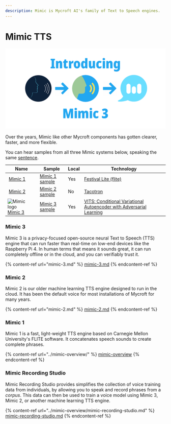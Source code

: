 ```yaml
---
description: Mimic is Mycroft AI's family of Text to Speech engines.
---
```


# Mimic TTS

![](../../.gitbook/assets/Mimic3-intro-banner.png)

Over the years, Mimic like other Mycroft components has gotten clearer, faster, and more flexible.

You can hear samples from all three Mimic systems below, speaking the same [sentence](https://clagnut.com/blog/2380/#English\_phonetic\_pangrams).

| Name                                                                                                                              | Sample                                                                              | Local | Technology                                                                                                  |
| --------------------------------------------------------------------------------------------------------------------------------- | ----------------------------------------------------------------------------------- | ----- | ----------------------------------------------------------------------------------------------------------- |
| <img src="https://mycroft.ai/wp-content/uploads/2017/02/mimic.png" alt="" data-size="line"> [Mimic 1](../mimic-overview/)         | [Mimic 1 sample](https://mycroft.ai/wp-content/uploads/2022/04/mimic1\_pangram.wav) | Yes   | [Festival Lite (flite)](http://www.festvox.org/flite)                                                       |
| <img src="https://mycroft.ai/wp-content/uploads/2019/05/mimic2-logo.svg" alt="" data-size="line"> [Mimic 2](mimic-2.md)           | [Mimic 2 sample](https://mycroft.ai/wp-content/uploads/2022/04/mimic2\_pangram.wav) | No    | [Tacotron](https://github.com/keithito/tacotron)                                                            |
| <img src="https://mycroft.ai/wp-content/uploads/2020/10/Mimic_color.png" alt="Mimic logo" data-size="line"> [Mimic 3](mimic-3.md) | [Mimic 3 sample](https://mycroft.ai/wp-content/uploads/2022/04/mimic3\_pangram.wav) | Yes   | [VITS: Conditional Variational Autoencoder with Adversarial Learning](https://github.com/jaywalnut310/vits) |

### Mimic 3

Mimic 3 is a privacy-focused open-source neural Text to Speech (TTS) engine that can run faster than real-time on low-end devices like the Raspberry Pi 4. In human terms that means it sounds great, it can run completely offline or in the cloud, and you can verifiably trust it.

{% content-ref url="mimic-3.md" %}
[mimic-3.md](mimic-3.md)
{% endcontent-ref %}

### Mimic 2

Mimic 2 is our older machine learning TTS engine designed to run in the cloud. It has been the default voice for most installations of Mycroft for many years.

{% content-ref url="mimic-2.md" %}
[mimic-2.md](mimic-2.md)
{% endcontent-ref %}

### Mimic 1

Mimic 1 is a fast, light-weight TTS engine based on Carnegie Mellon University's FLITE software. It concatenates speech sounds to create complete phrases.

{% content-ref url="../mimic-overview/" %}
[mimic-overview](../mimic-overview/)
{% endcontent-ref %}

### Mimic Recording Studio

Mimic Recording Studio provides simplifies the collection of voice training data from individuals, by allowing you to speak and record phrases from a _corpus_. This data can then be used to train a voice model using Mimic 3, Mimic 2, or another machine learning TTS engine.

{% content-ref url="../mimic-overview/mimic-recording-studio.md" %}
[mimic-recording-studio.md](../mimic-overview/mimic-recording-studio.md)
{% endcontent-ref %}

